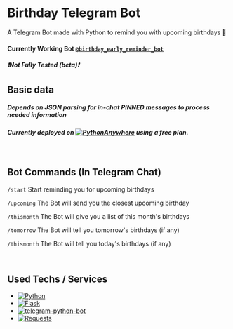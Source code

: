 # Birthday Telegram Bot
A Telegram Bot made with Python to remind you with upcoming birthdays :birthday:
#### Currently Working Bot [`@birthday_early_reminder_bot`](https://t.me/birthday_early_reminder_bot)

##### ❗Not Fully Tested (*beta*)❗

## Basic data
<!-- ##### Enter the birthdays you want the Bot to remind you with below
    birthdays_dict = {
      "30/12": "Name"
    } -->

##### Depends on JSON parsing for in-chat *PINNED* messages to process needed information


<!-- ### After finishing basic setup, the script can be uploaded to a 24/7 runtime service to keep the bot running nonstop. (such as [![Repl.it](https://img.shields.io/badge/-Replit-F26207?logo=Replit&logoColor=white&style=flat)](https://repl.it/)) -->
<!-- ##### For example: [**Repl.it**](https://repl.it/) -->
<!-- ##### For example: [![Repl.it](https://img.shields.io/badge/-Replit-F26207?logo=Replit&logoColor=white&style=flat)](https://repl.it/) -->

##### Currently deployed on [![PythonAnywhere](https://img.shields.io/badge/-pythonanywhere-0075A8?logo=Python&logoColor=white&style=flat)](https://www.pythonanywhere.com/) using a *free plan*.

<br>

## Bot Commands (In Telegram Chat)

`/start`
Start reminding you for upcoming birthdays

`/upcoming`
The Bot will send you the closest upcoming birthday

`/thismonth`
The Bot will give you a list of this month's birthdays

`/tomorrow`
The Bot will tell you tomorrow's birthdays (if any)

`/thismonth`
The Bot will tell you today's birthdays (if any)

<br>

## Used Techs / Services

 - [![Python](https://img.shields.io/badge/-Python-3776AB?logo=Python&logoColor=white&style=flat-square)](https://www.python.org/)
 - [![Flask](https://img.shields.io/badge/-Flask-000000?logo=Flask&logoColor=white&style=flat-square)](https://flask.palletsprojects.com/)
 - [![telegram-python-bot](https://img.shields.io/badge/-telegram-26A5E4?logo=Telegram&logoColor=white&style=flat-square)](https://python-telegram-bot.org/)
 - [![Requests](https://img.shields.io/badge/-Requests-000000?logoColor=white&style=flat-square)](https://requests.readthedocs.io/)

